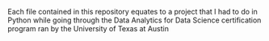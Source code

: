 Each file contained in this repository equates to a project that I had to do in Python while going through the Data Analytics for Data Science certification program ran by the University of Texas at Austin
